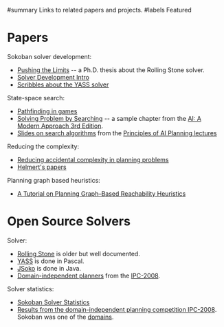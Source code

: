 ﻿#summary Links to related papers and projects.
#labels Featured

# Papers #
Sokoban solver development:
  * [Pushing the Limits](http://www.cs.ualberta.ca/~jonathan/Grad/junghanns.phd.ps.gz) -- a Ph.D. thesis about the Rolling Stone solver.
  * [Solver Development Intro](http://www.sokobano.de/wiki/index.php?title=Solver)
  * [Scribbles about the YASS solver](http://www.sokobano.de/wiki/index.php?title=Sokoban_solver_%22scribbles%22_by_Brian_Damgaard_mainly_about_the_YASS_solver)

State-space search:
  * [Pathfinding in games](http://theory.stanford.edu/~amitp/GameProgramming/)
  * [Solving Problem by Searching](http://www.pearsonhighered.com/assets/hip/us/hip_us_pearsonhighered/samplechapter/0137903952.pdf) -- a sample chapter from the [AI: A Modern Approach 3rd Edition](http://www.pearsonhighered.com/educator/academic/product/0,3110,0136042597,00.html).
  * [Slides on search algorithms](http://www.informatik.uni-freiburg.de/~ki/teaching/ws0809/aip/aip06.pdf) from the [Principles of AI Planning lectures](http://www.informatik.uni-freiburg.de/~ki/teaching/ws0809/aip/lecture.html)

Reducing the complexity:
  * [Reducing accidental complexity in planning problems](http://www.aaai.org/Papers/IJCAI/2007/IJCAI07-306.pdf)
  * [Helmert's papers](http://www.informatik.uni-freiburg.de/~ki/people/helmert/publications.html)

Planning graph based heuristics:
  * [A Tutorial on Planning Graph–Based Reachability Heuristics](http://sod90.asu.edu/pgSurvey.pdf)

# Open Source Solvers #
Solver:
  * [Rolling Stone](http://www.cs.ualberta.ca/~games/Sokoban/) is older but well documented.
  * [YASS](http://sourceforge.net/projects/sokobanyasc/) is done in Pascal.
  * [JSoko](http://sourceforge.net/projects/jsokoapplet/) is done in Java.
  * [Domain-independent planners](http://ipc.informatik.uni-freiburg.de/Planners) from the [IPC-2008](http://ipc.informatik.uni-freiburg.de).

Solver statistics:
  * [Sokoban Solver Statistics](http://www.sokobano.de/wiki/index.php?title=Solver_Statistics)
  * [Results from the domain-independent planning competition IPC-2008](http://ipc.informatik.uni-freiburg.de/Presentations?action=AttachFile&do=get&target=domain-poster.pdf). Sokoban was one of the [domains](http://ipc.informatik.uni-freiburg.de/Domains).